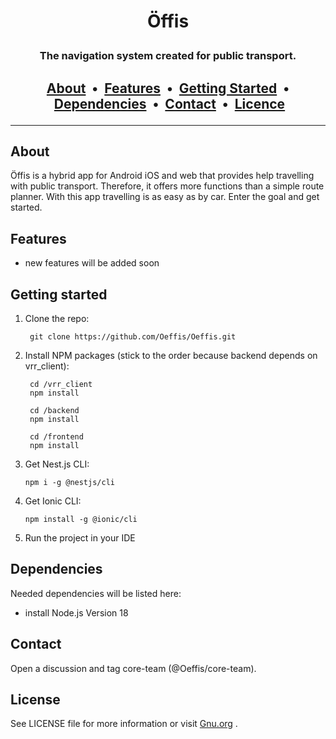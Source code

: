 # <p align="center"> Öffis </p>

### <p align="center"> The navigation system created for public transport. </p>

## <p align="center"> [About](#about)&nbsp; • &nbsp;[Features](#features)&nbsp; • &nbsp;[Getting Started](#getting-started)&nbsp; • &nbsp;[Dependencies](#dependencies)&nbsp; • &nbsp;[Contact](#contact)&nbsp; • &nbsp;[Licence](#license)</p>

---

## About

Öffis is a hybrid app for Android iOS and web that provides help travelling with public transport. Therefore, it offers
more functions than a simple route planner. With this app travelling is as easy as by car. Enter the goal and get
started.

## Features

-   new features will be added soon

## Getting started

1.  Clone the repo:

         git clone https://github.com/Oeffis/Oeffis.git

2. Install NPM packages (stick to the order because backend depends on vrr_client):

        cd /vrr_client
        npm install

        cd /backend
        npm install

        cd /frontend
        npm install

3.  Get Nest.js CLI:

        npm i -g @nestjs/cli

4.  Get Ionic CLI:

        npm install -g @ionic/cli

5.  Run the project in your IDE

## Dependencies

Needed dependencies will be listed here:

-   install Node.js Version 18

## Contact

Open a discussion and tag core-team (@Oeffis/core-team).

## License

See LICENSE file for more information or visit [Gnu.org](https://choosealicense.com/licenses/agpl-3.0/) .
